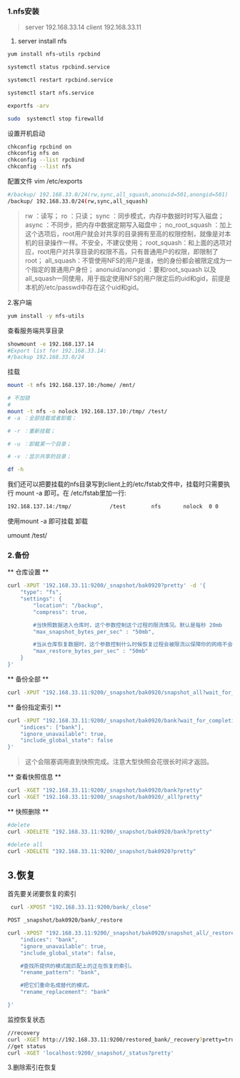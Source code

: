 ### 1.nfs安装
> server 192.168.33.14
> client 192.168.33.11

1. server install nfs
```bash
yum install nfs-utils rpcbind

systemctl status rpcbind.service

systemctl restart rpcbind.service

systemctl start nfs.service

exportfs -arv

sudo  systemctl stop firewalld
```
设置开机启动
```bash
chkconfig rpcbind on
chkconfig nfs on
chkconfig --list rpcbind
chkconfig --list nfs
```
配置文件
vim /etc/exports
```bash
#/backup/ 192.168.33.0/24(rw,sync,all_squash,anonuid=501,anongid=501)
/backup/ 192.168.33.0/24(rw,sync,all_squash)
```
> rw ：读写；
> ro ：只读；
> sync ：同步模式，内存中数据时时写入磁盘；
> async ：不同步，把内存中数据定期写入磁盘中；
> no_root_squash ：加上这个选项后，root用户就会对共享的目录拥有至高的权限控制，就像是对本机的目录操作一样。不安全，不建议使用；
> root_squash：和上面的选项对应，root用户对共享目录的权限不高，只有普通用户的权限，即限制了root；
> all_squash：不管使用NFS的用户是谁，他的身份都会被限定成为一个指定的普通用户身份；
> anonuid/anongid ：要和root_squash 以及all_squash一同使用，用于指定使用NFS的用户限定后的uid和gid，前提是本机的/etc/passwd中存在这个uid和gid。

2.客户端

```bash
yum install -y nfs-utils
```
查看服务端共享目录
```bash
showmount -e 192.168.137.14
#Export list for 192.168.33.14:
#/backup 192.168.33.0/24
```

挂载

```bash
mount -t nfs 192.168.137.10:/home/ /mnt/

# 不加锁
# 
mount -t nfs -o nolock 192.168.137.10:/tmp/ /test/
# -a ：全部挂载或者卸载；

# -r ：重新挂载；

# -u ：卸载某一个目录；

# -v ：显示共享的目录；
```
```bash
df -h
```

我们还可以把要挂载的nfs目录写到client上的/etc/fstab文件中，挂载时只需要执行 mount -a 即可。在 /etc/fstab里加一行:
```bash
192.168.137.14:/tmp/            /test        nfs       nolock  0 0
```
使用mount -a 即可挂载 卸载

umount  /test/


### 2.备份
** 仓库设置 **
```bash
curl -XPUT '192.168.33.11:9200/_snapshot/bak0920?pretty' -d '{
    "type": "fs",
    "settings": {
        "location": "/backup",
        "compress": true,

        #当快照数据进入仓库时，这个参数控制这个过程的限流情况。默认是每秒 20mb 
        "max_snapshot_bytes_per_sec" : "50mb", 

        #当从仓库恢复数据时，这个参数控制什么时候恢复过程会被限流以保障你的网络不会被占满。默认是每秒 `20mb`
        "max_restore_bytes_per_sec" : "50mb"
    }
}'
```
** 备份全部 **
```bash
curl -XPUT "192.168.33.11:9200/_snapshot/bak0920/snapshot_all?wait_for_completion=true&pretty"
```
** 备份指定索引 **
```bash
curl -XPUT "192.168.33.11:9200/_snapshot/bak0920/bank?wait_for_completion=true&pretty" -d '{
    "indices": ["bank"],
    "ignore_unavailable": true,
    "include_global_state": false
}'
```
> 这个会阻塞调用直到快照完成。注意大型快照会花很长时间才返回。

** 查看快照信息 **
```bash
curl -XGET "192.168.33.11:9200/_snapshot/bak0920/bank?pretty"
curl -XGET "192.168.33.11:9200/_snapshot/bak0920/_all?pretty"
```

** 快照删除 **

```bash
#delete
curl -XDELETE "192.168.33.11:9200/_snapshot/bak0920/bank?pretty"

#delete all
curl -XDELETE "192.168.33.11:9200/_snapshot/bak0920?pretty"
```

## 3.恢复

首先要关闭要恢复的索引

```bash
 curl -XPOST "192.168.33.11:9200/bank/_close"
```

```bash
POST _snapshot/bak0920/bank/_restore
```

```bash
curl -XPOST "192.168.33.11:9200/_snapshot/bak0920/snapshot_all/_restore?pretty" -d '{
    "indices": "bank",
    "ignore_unavailable": true,
    "include_global_state": false,

    #查找所提供的模式能匹配上的正在恢复的索引。
    "rename_pattern": "bank",

    #把它们重命名成替代的模式。
    "rename_replacement": "bank"

}'
```
监控恢复状态
```bash
//recovery
curl -XGET http://192.168.33.11:9200/restored_bank/_recovery?pretty=true
//get status
curl -XGET 'localhost:9200/_snapshot/_status?pretty'
```












3.删除索引在恢复